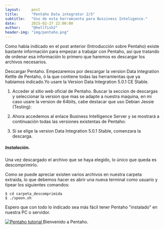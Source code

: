```yaml
---
layout:     post
title:      "Pentaho Data integrator 2/5"
subtitle:   "Uso de esta herramienta para Bussiness Inteligence."
date:       2015-02-27 22:00:00
author:     "@hellfish2"
header-img: "img/pentaho.png"
---
```


Como había indicado en el post anterior (Introducción sobre Pentaho) existe bastante información para empezar a trabajar con Pentaho, así que tratando de ordenar esa información lo primero que haremos es descargar los archivos necesarios.

Descargar Pentaho. Empezaremos por descargar la version Data Integration Kettle de Pentaho, ó la que contiene todas las herramientas que ya habíamos indicado.Yo usare la Version Data Integration 5.0.1 CE Stable.

1. Acceder al sitio web oficial de Pentaho. Buscar la seccion de descargas y seleccionar la version que mas se adapte a nuestra maquina, en mi caso usare la version de 64bits, cabe destacar que uso Debian Jessie (Testing):

2. Ahora accedemos al enlace Business Intelligence Server y se mostrará a continuación todas las versiones existentas de Pentaho:

4. Si se elige la version Data Integration 5.0.1 Stable, comenzara la descarga.

##### Instalación.

Una vez descargado el archivo que se haya elegido, lo único que queda es descomprimirlo.

Como se puede apreciar existen varios archivos en nuestra carpeta extraida, lo que debemos hacer es abrir una nueva terminal como usuario y tipear los siguientes comandos:

~~~
$ cd carpeta_descomprimida
$ ./spoon.sh
~~~

Espero que con todo lo indicado sea más fácil tener Pentaho "instalado" en nuestra PC o servidor.

<p class="centerImage">
<a href="#">
<img src="{{ site.baseurl }}/img/pentaho.jpg" alt="Pentaho tutorial">
</a>
<span class="caption text-muted">Bienvenido a Pentaho.</span>
</p>
